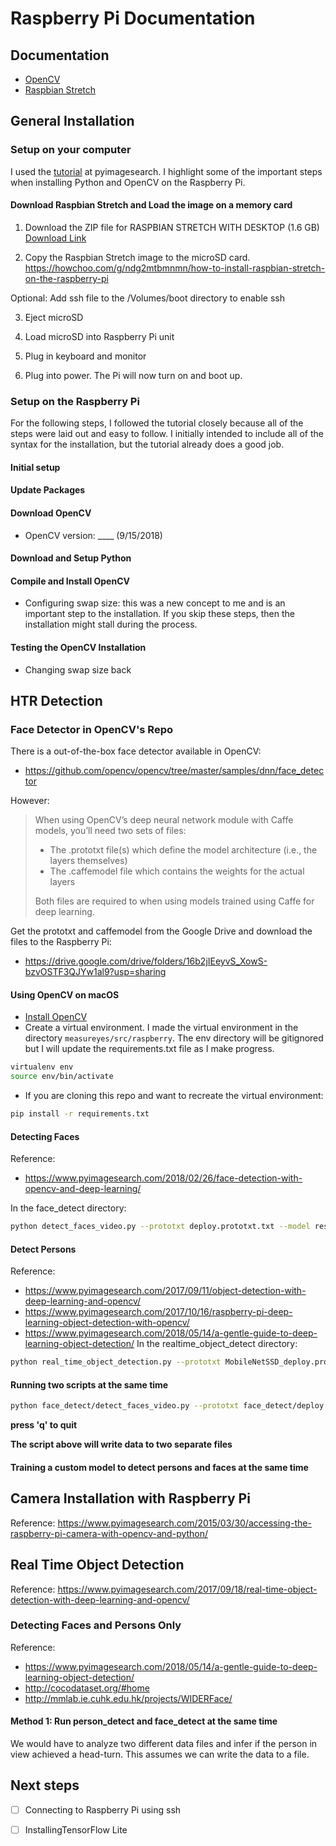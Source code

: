 # Raspberry Pi Documentation

## Documentation

* [OpenCV](https://docs.opencv.org/3.4/)
* [Raspbian Stretch](https://www.raspberrypi.org/downloads/raspbian/)


## General Installation

### Setup on your computer

I used the [tutorial](https://www.pyimagesearch.com/2017/09/04/raspbian-stretch-install-opencv-3-python-on-your-raspberry-pi/) at pyimagesearch. I highlight some of the important steps when installing Python and OpenCV on the Raspberry Pi.

#### Download Raspbian Stretch and Load the image on a memory card

1. Download the ZIP file for RASPBIAN STRETCH WITH DESKTOP (1.6 GB)
[Download Link](https://www.raspberrypi.org/downloads/raspbian/)

2. Copy the Raspbian Stretch image to the microSD card.
https://howchoo.com/g/ndg2mtbmnmn/how-to-install-raspbian-stretch-on-the-raspberry-pi

  Optional: Add ssh file to the /Volumes/boot directory to enable ssh

3. Eject microSD

4. Load microSD into Raspberry Pi unit

5. Plug in keyboard and monitor

6. Plug into power. The Pi will now turn on and boot up.


### Setup on the Raspberry Pi

For the following steps, I followed the tutorial closely because all of the steps were laid out and easy to follow. I initially intended to include all of the syntax for the installation, but the tutorial already does a good job.

#### Initial setup

#### Update Packages

#### Download OpenCV
- OpenCV version: ____ (9/15/2018)

#### Download and Setup Python

#### Compile and Install OpenCV

- Configuring swap size: this was a new concept to me and is an important step to the installation. If you skip these steps, then the installation might stall during the process.

#### Testing the OpenCV Installation

- Changing swap size back

## HTR Detection

### Face Detector in OpenCV's Repo

There is a out-of-the-box face detector available in OpenCV:
* https://github.com/opencv/opencv/tree/master/samples/dnn/face_detector

However:
> When using OpenCV’s deep neural network module with Caffe models, you’ll need two sets of files:
>
> * The .prototxt file(s) which define the model architecture (i.e., the layers themselves)
> * The .caffemodel file which contains the weights for the actual layers
>
> Both files are required to when using models trained using Caffe for deep learning.

Get the prototxt and caffemodel from the Google Drive and download the files to the Raspberry Pi:
* https://drive.google.com/drive/folders/16b2jIEeyvS_XowS-bzvOSTF3QJYw1al9?usp=sharing

#### Using OpenCV on macOS

* [Install OpenCV](https://www.pyimagesearch.com/2018/09/19/pip-install-opencv/)
* Create a virtual environment. I made the virtual environment in the directory `measureyes/src/raspberry`. The env directory will be gitignored but I will update the requirements.txt file as I make progress.

```bash
virtualenv env
source env/bin/activate
```

* If you are cloning this repo and want to recreate the virtual environment:

```bash
pip install -r requirements.txt
```

#### Detecting Faces
Reference:
* https://www.pyimagesearch.com/2018/02/26/face-detection-with-opencv-and-deep-learning/

In the face_detect directory:

```bash
python detect_faces_video.py --prototxt deploy.prototxt.txt --model res10_300x300_ssd_iter_140000.caffemodel
```

#### Detect Persons
Reference:
* https://www.pyimagesearch.com/2017/09/11/object-detection-with-deep-learning-and-opencv/
* https://www.pyimagesearch.com/2017/10/16/raspberry-pi-deep-learning-object-detection-with-opencv/
* https://www.pyimagesearch.com/2018/05/14/a-gentle-guide-to-deep-learning-object-detection/
In the realtime_object_detect directory:

```bash
python real_time_object_detection.py --prototxt MobileNetSSD_deploy.prototxt.txt --model MobileNetSSD_deploy.caffemodel
```

#### Running two scripts at the same time
```bash
python face_detect/detect_faces_video.py --prototxt face_detect/deploy.prototxt.txt --model face_detect/res10_300x300_ssd_iter_140000.caffemodel & python realtime_object_detect/real_time_object_detection.py --prototxt realtime_object_detect/MobileNetSSD_deploy.prototxt.txt --model realtime_object_detect/MobileNetSSD_deploy.caffemodel
```

__press 'q' to quit__

__The script above will write data to two separate files__

#### Training a custom model to detect persons and faces at the same time


## Camera Installation with Raspberry Pi
Reference: https://www.pyimagesearch.com/2015/03/30/accessing-the-raspberry-pi-camera-with-opencv-and-python/

## Real Time Object Detection
Reference: https://www.pyimagesearch.com/2017/09/18/real-time-object-detection-with-deep-learning-and-opencv/

### Detecting Faces and Persons Only
Reference:
* https://www.pyimagesearch.com/2018/05/14/a-gentle-guide-to-deep-learning-object-detection/
* http://cocodataset.org/#home
* http://mmlab.ie.cuhk.edu.hk/projects/WIDERFace/

#### Method 1: Run person_detect and face_detect at the same time
We would have to analyze two different data files and infer if the person in view achieved a head-turn. This assumes we can write the data to a file.



## Next steps

- [ ] Connecting to Raspberry Pi using ssh

- [ ] InstallingTensorFlow Lite
